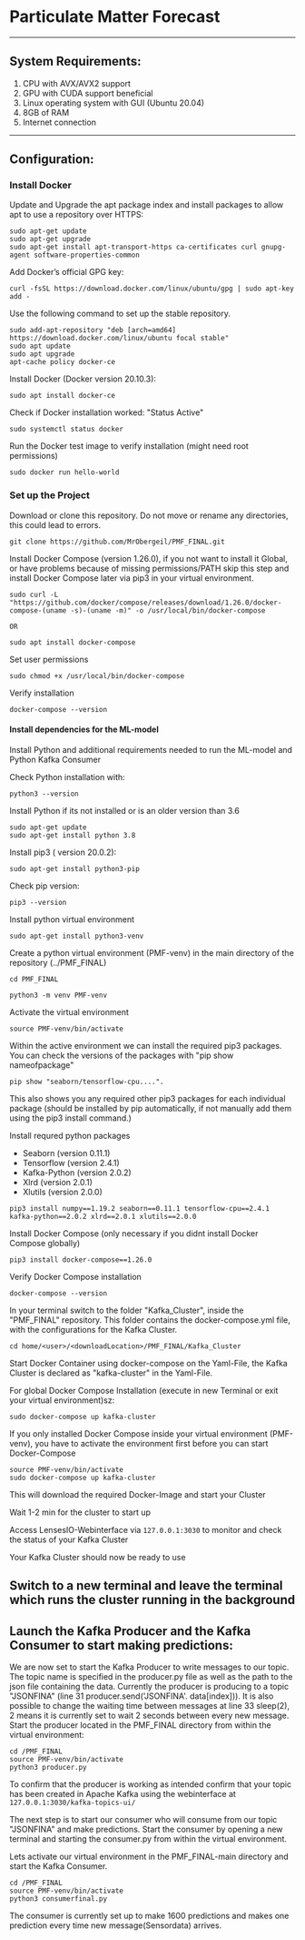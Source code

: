 # Particulate Matter Forecast

___


## System Requirements:

1. CPU with AVX/AVX2 support
2. GPU with CUDA support beneficial
3. Linux operating system with GUI (Ubuntu 20.04)
4. 8GB of RAM
5. Internet connection

___

## Configuration:

### Install Docker

Update and Upgrade the apt package index and install packages to allow apt to use a repository over HTTPS:

```
sudo apt-get update
sudo apt-get upgrade
sudo apt-get install apt-transport-https ca-certificates curl gnupg-agent software-properties-common
```

Add Docker’s official GPG key:

```
curl -fsSL https://download.docker.com/linux/ubuntu/gpg | sudo apt-key add -
```

Use the following command to set up the stable repository.

```
sudo add-apt-repository "deb [arch=amd64] https://download.docker.com/linux/ubuntu focal stable"
sudo apt update
sudo apt upgrade
apt-cache policy docker-ce
```

Install Docker (Docker version 20.10.3):

```
sudo apt install docker-ce
```

Check if Docker installation worked: "Status Active"

```
sudo systemctl status docker
```

Run the Docker test image to verify installation (might need root permissions)

```
sudo docker run hello-world
```


### Set up the Project

Download or clone this repository. Do not move or rename any directories, this could lead to errors.

`git clone https://github.com/MrObergeil/PMF_FINAL.git`

Install Docker Compose (version 1.26.0), if you not want to install it Global, or have problems because of missing permissions/PATH skip this step and install Docker Compose later via pip3 in your virtual environment.

```
sudo curl -L "https://github.com/docker/compose/releases/download/1.26.0/docker-compose-(uname -s)-(uname -m)" -o /usr/local/bin/docker-compose

OR

sudo apt install docker-compose
```

Set user permissions

```
sudo chmod +x /usr/local/bin/docker-compose
```

Verify installation

```
docker-compose --version
```


#### Install dependencies for the ML-model

Install Python and additional requirements needed to run the ML-model and Python Kafka Consumer

Check Python installation with:

```
python3 --version
```

Install Python if its not installed or is an older version than 3.6

```
sudo apt-get update
sudo apt-get install python 3.8
```

Install pip3 ( version 20.0.2):

```
sudo apt-get install python3-pip
```

Check pip version:

```
pip3 --version
```

Install python virtual environment

```
sudo apt-get install python3-venv
```

Create a python virtual environment (PMF-venv) in the main directory of the repository (../PMF_FINAL)

```
cd PMF_FINAL

python3 -m venv PMF-venv
```

Activate the virtual environment

```
source PMF-venv/bin/activate
```

Within the active environment we can install the required pip3 packages. You can check the versions of the packages with "pip show nameofpackage"

```
pip show "seaborn/tensorflow-cpu....".
```

This also shows you any required other pip3 packages for each individual package (should be installed by pip automatically, if not manually add them using the pip3 install command.)

Install requred python packages

- Seaborn (version 0.11.1)
- Tensorflow (version 2.4.1)
- Kafka-Python (version 2.0.2)
- Xlrd (version 2.0.1)
- Xlutils (version 2.0.0)

```
pip3 install numpy==1.19.2 seaborn==0.11.1 tensorflow-cpu==2.4.1 kafka-python==2.0.2 xlrd==2.0.1 xlutils==2.0.0
```
Install Docker Compose (only necessary if you didnt install Docker Compose globally)
```
pip3 install docker-compose==1.26.0
```

Verify Docker Compose installation

```
docker-compose --version
```

In your terminal switch to the folder "Kafka_Cluster", inside the "PMF_FINAL" repository. This folder  contains the docker-compose.yml file, with the configurations for the Kafka Cluster.

```
cd home/<user>/<downloadLocation>/PMF_FINAL/Kafka_Cluster
```

Start Docker Container using docker-compose on the Yaml-File, the Kafka Cluster is declared as "kafka-cluster" in the Yaml-File.

For global Docker Compose Installation (execute in new Terminal or exit your virtual environment)sz:
```
sudo docker-compose up kafka-cluster

```

If you only installed Docker Compose inside your virtual environment (PMF-venv), you have to activate the environment first before you can start Docker-Compose
```
source PMF-venv/bin/activate
sudo docker-compose up kafka-cluster
```

This will download the required Docker-Image and start your Cluster

Wait 1-2 min for the cluster to start up

Access LensesIO-Webinterface via `127.0.0.1:3030` to monitor and check the status of your Kafka Cluster

Your Kafka Cluster should now be ready to use

Switch to a new terminal and leave the terminal which runs the cluster running in the background
---

## Launch the Kafka Producer and the Kafka Consumer to start making predictions:

We are now set to start the Kafka Producer to write messages to our topic. The topic name is specified in the producer.py file as well as the path to the json file containing the data. Currently the producer is producing to a topic "JSONFINA" (line 31 producer.send('JSONFINA'. data[index])). It is also possible to change the waiting time between messages at line 33 sleep(2), 2 means it is currently set to wait 2 seconds between every new message.
Start the producer located in the PMF_FINAL directory from within the virtual environment:

```
cd /PMF_FINAL
source PMF-venv/bin/activate
python3 producer.py
```

To confirm that the producer is working as intended confirm that your topic has been created in Apache Kafka using the webinterface at `127.0.0.1:3030/kafka-topics-ui/`

The next step is to start our consumer who will consume from our topic "JSONFINA" and make predictions.
Start the consumer by opening a new terminal and starting the consumer.py from within the virtual environment.

Lets activate our virtual environment in the PMF_FINAL-main directory and start the Kafka Consumer.

```
cd /PMF_FINAL
source PMF-venv/bin/activate
python3 consumerfinal.py
```

The consumer is currently set up to make 1600 predictions and makes one prediction every time new message(Sensordata) arrives.
